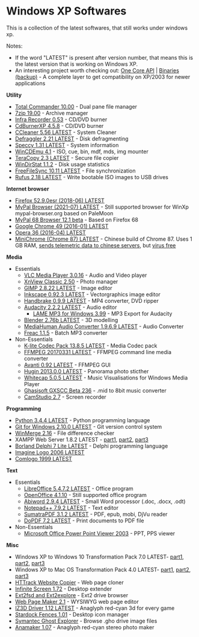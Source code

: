 # Windows XP Softwares

This is a collection of the latest softwares, that still works under windows xp.

Notes: 

- If the word "LATEST" is present after version number, that means this is the latest version that is working on Windows XP.
- An interesting project worth checking out: [One Core API](https://github.com/Skulltrail192/One-Core-Api) | [Binaries](https://github.com/Skulltrail192/One-Core-API-Binaries) [(backup)](http://web.archive.org/web/20220710042949/https://transfer.sh/get/ypiCoA/One-Core-API-2.6.0.zip) - A complete layer to get compatibility on XP/2003 for newer applications

**Utility**

- [Total Commander 10.00](https://www.ghisler.com/download.htm) - Dual pane file manager
- [7zip 19.00](https://www.7-zip.org/download.html) - Archive manager
- [Infra Recorder 0.53](http://infrarecorder.org/) - CD/DVD burner
- [CdBurnerXP 4.5.8](https://www.cdburnerxp.se) - CD/DVD burner
- [CCleaner 5.56 LATEST](ccleaner-5-56.zip) - System Cleaner
- [Defraggler 2.21 LATEST](defraggler-2-21.zip) - Disk defragmenting
- [Speccy 1.31 LATEST](speccy-1-31.zip) - System information
- [WinCDEmu 4.1](https://wincdemu.sysprogs.org/) - ISO, cue, bin, mdf, mds, img mounter
- [TeraCopy 2.3 LATEST](teracopy-2-3.zip) - Secure file copier
- [WinDirStat 1.1.2](https://windirstat.net/download.html) - Disk usage statistics
- [FreeFileSync 10.11 LATEST](freefilesync-10-11.zip) - File synchronization
- [Rufus 2.18 LATEST](https://web.archive.org/web/20220409003254/https://github.com/pbatard/rufus/releases/download/v2.18/rufus-2.18.exe) - Write bootable ISO images to USB drives

**Internet browser**

- [Firefox 52.9.0esr (2018-06) LATEST](https://ftp.mozilla.org/pub/firefox/releases/52.9.0esr/win32/)
- [MyPal Browser (2021-07) LATEST](http://web.archive.org/web/20211212125512/https://www.mypal-browser.org/release/mypal-29.3.0.win32.installer.exe) - Still supported browser for WinXp mypal-browser.org based on PaleMoon
- [MyPal 68 Browser 12.1 beta](http://web.archive.org/web/20220408164047/https://cdn-125.anonfiles.com/faI7k4U1xb/da3f68a9-1649436489/mypal-68.12.1.en-US.win32.zip) - Based on Firefox 68
- [Google Chrome 49 (2016-01) LATEST](chrome-49.zip)
- [Opera 36 (2016-04) LATEST](opera-36.zip)
- [MiniChrome (Chrome 87) LATEST](https://web.archive.org/web/20210227214057/https://browser.kfsafe.cn/) - Chinese build of Chrome 87. Uses 1 GB RAM, [sends telemetric data to chinese servers](https://www.youtube.com/watch?v=3j4OocSslj4), but [virus free](https://www.virustotal.com/gui/file/81123c9a99dc16fc7e536e3abca10d400583184cfe1b2f218f937112c23ed001/detection)

**Media**

- Essentials
	- [VLC Media Player 3.0.16](https://www.videolan.org/vlc/download-windows.html) - Audio and Video player
	- [XnView Classic 2.50](https://www.xnview.com/en/xnview/#downloads) - Photo manager
	- [GIMP 2.8.22 LATEST](https://download.gimp.org/mirror/pub/gimp/v2.8/windows/gimp-2.8.22-setup.exe) - Image editor
	- [Inkscape 0.92.3 LATEST](inkscape-0-92-3.zip) - Vectorgraphics image editor
	- [Handbrake 0.9.9 LATEST](handbrake-0-9-9.zip) - MP4 converter, DVD ripper
	- [Audacity 2.2.2 LATEST](audacity-2-2-2.zip) - Audio editor
		- [LAME MP3 for Windows 3.99](lame-mp3-for-windows-3-99.zip) - MP3 Export for Audacity
	- [Blender 2.76b LATEST](https://download.blender.org/release/Blender2.76/) - 3D modelling
	- [MediaHuman Audio Converter 1.9.6.9 LATEST](mediahuman-audio-converter-1-9-6-9.zip) - Audio Converter
	- [Freac 1.1.5](https://www.freac.org/) - Batch MP3 converter
- Non-Essentials
	- [K-lite Codec Pack 13.8.5 LATEST](k-lite-codec-pack-13-8-5.zip) - Media Codec pack
	- [FFMPEG 20170331 LATEST](ffmpeg-N-84804-g247d033-20170331-win32-static.7z) - FFMPEG command line media converter
	- [Avanti 0.92 LATEST](avanti-0-92.zip) - FFMPEG GUI
	- [Hugin 2013.0.0 LATEST](hugin-2013-0-0.zip) - Panorama photo sticther
	- [Whitecap 5.0.5 LATEST](whitecap-5-0-5.zip) - Music Visualisations for Windows Media Player
	- [Ghasisoft GXSCC Beta 236](ghasisoft-gxscc-beta-236.zip) - .mid to 8bit music converter
	- [CamStudio 2.7](camstudio-2-7.zip) - Screen recorder

**Programming**

- [Python 3.4.4 LATEST](https://www.python.org/downloads/release/python-344/) - Python programming language
- [Git for Windows 2.10.0 LATEST](git-for-windows-2-10.zip) - Git version control system
- [WinMerge 2.16](https://winmerge.org/downloads/) - File difference checker
- XAMPP Web Server 1.8.2 LATEST - [part1](xampp-1-8-2.zip.001), [part2](xampp-1-8-2.zip.002), [part3](xampp-1-8-2.zip.003)
- [Borland Delphi 7 Lite LATEST](borland-delphi-7-lite-password-winxpsoftware.zip) - Delphi programming language
- [Imagine Logo 2006 LATEST](imagine-logo-final-2006.zip)
- [Comlogo 1999 LATEST](comlogo-final-1999.zip)

**Text**

- Essentials
	- [LibreOffice 5.4.7.2 LATEST](https://downloadarchive.documentfoundation.org/libreoffice/old/5.4.7.2/win/) - Office program
	- [OpenOffice 4.1.10](https://www.openoffice.org/download/index.html) - Still supported office program
	- [Abiword 2.9.4 LATEST](abiword-2-9-4.zip) - Small Word processor (.doc, .docx, .odt)
	- [Notepad++ 7.9.2 LATEST](notepad-plusplus-7-9-2.zip) - Text editor
	- [SumatraPDF 3.1.2 LATEST](sumatrapdf-3-1-2.zip) - PDF, epub, mobi, DjVu reader 
	- [DoPDF 7.2 LATEST](dopdf-7-2.zip) - Print documents to PDF file
- Non-Essentials
	- [Microsoft Office Power Point Viewer 2003](microsoft-office-power-point-viewer-2003.zip) - PPT, PPS viewer

**Misc**

- Windows XP to Windows 10 Transformation Pack 7.0 LATEST- [part1](xp-to-win10-transformation-pack-7-0.zip.001), [part2](xp-to-win10-transformation-pack-7-0.zip.002), [part3](xp-to-win10-transformation-pack-7-0.zip.003)
- Windows XP to Mac OS Transformation Pack 4.0 LATEST- [part1](xp-to-macos-transformation-pack-4-0.zip.001), [part2](xp-to-macos-transformation-pack-4-0.zip.002), [part3](xp-to-macos-transformation-pack-4-0.zip.003)
- [HTTrack Website Copier](http://www.httrack.com/page/2/) - Web page cloner
- [Infinite Screen 1.72](infinite-screen-1-72.zip) - Desktop extender
- [Ext2fsd and Ext2explore](ext2fsd-ext2explore.zip) - Ext2 drive browser
- [Web Page Maker 2.1](web-page-maker-2-1.zip) - WYSIWYG web page editor
- [IZ3D Driver 1.12 LATEST](iz3d-1-12.zip) - Anaglyph red-cyan 3d for every game
- [Stardock Fences 1.01](stardock-fences-1-01-password-winxpsoftware.zip) - Desktop icon manager
- [Symantec Ghost Explorer](symantec-ghost-explorer-12-password-winxpsoftware.zip) - Browse .gho drive image files
- [Anamaker 1.07](anamaker-1-07.zip) - Anaglyph red-cyan stereo photo maker

